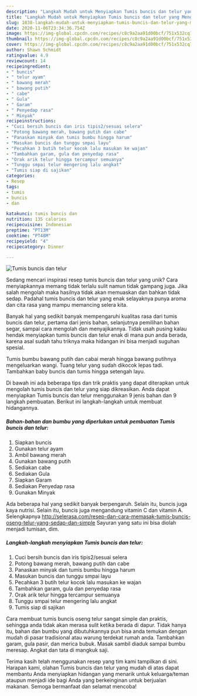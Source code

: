 ```yaml
---
description: "Langkah Mudah untuk Menyiapkan Tumis buncis dan telur yang Menggugah Selera"
title: "Langkah Mudah untuk Menyiapkan Tumis buncis dan telur yang Menggugah Selera"
slug: 1038-langkah-mudah-untuk-menyiapkan-tumis-buncis-dan-telur-yang-menggugah-selera
date: 2020-11-06T23:34:36.754Z
image: https://img-global.cpcdn.com/recipes/c8c9a2aa91d00bcf/751x532cq70/tumis-buncis-dan-telur-foto-resep-utama.jpg
thumbnail: https://img-global.cpcdn.com/recipes/c8c9a2aa91d00bcf/751x532cq70/tumis-buncis-dan-telur-foto-resep-utama.jpg
cover: https://img-global.cpcdn.com/recipes/c8c9a2aa91d00bcf/751x532cq70/tumis-buncis-dan-telur-foto-resep-utama.jpg
author: Shawn Schmidt
ratingvalue: 4.9
reviewcount: 14
recipeingredient:
- " buncis"
- " telur ayam"
- " bawang merah"
- " bawang putih"
- " cabe"
- " Gula"
- " Garam"
- " Penyedap rasa"
- " Minyak"
recipeinstructions:
- "Cuci bersih buncis dan iris tipis2/sesuai selera"
- "Potong bawang merah, bawang putih dan cabe"
- "Panaskan minyak dan tumis bumbu hingga harum"
- "Masukan buncis dan tunggu smpai layu"
- "Pecahkan 3 butih telur kocok lalu masukan ke wajan"
- "Tambahkan garam, gula dan penyedap rasa"
- "Orak arik telur hingga tercampur semuanya"
- "Tunggu smpai telur mengering lalu angkat"
- "Tumis siap di sajikan"
categories:
- Resep
tags:
- tumis
- buncis
- dan

katakunci: tumis buncis dan 
nutrition: 135 calories
recipecuisine: Indonesian
preptime: "PT13M"
cooktime: "PT48M"
recipeyield: "4"
recipecategory: Dinner

---
```



![Tumis buncis dan telur](https://img-global.cpcdn.com/recipes/c8c9a2aa91d00bcf/751x532cq70/tumis-buncis-dan-telur-foto-resep-utama.jpg)

Sedang mencari inspirasi resep tumis buncis dan telur yang unik? Cara menyiapkannya memang tidak terlalu sulit namun tidak gampang juga. Jika salah mengolah maka hasilnya tidak akan memuaskan dan bahkan tidak sedap. Padahal tumis buncis dan telur yang enak selayaknya punya aroma dan cita rasa yang mampu memancing selera kita.

Banyak hal yang sedikit banyak mempengaruhi kualitas rasa dari tumis buncis dan telur, pertama dari jenis bahan, selanjutnya pemilihan bahan segar, sampai cara mengolah dan menyajikannya. Tidak usah pusing kalau hendak menyiapkan tumis buncis dan telur enak di mana pun anda berada, karena asal sudah tahu triknya maka hidangan ini bisa menjadi suguhan spesial.

Tumis bumbu bawang putih dan cabai merah hingga bawang putihnya mengeluarkan wangi. Tuang telur yang sudah dikocok lepas tadi. Tambahkan baby buncis dan tumis hingga setengah layu.


Di bawah ini ada beberapa tips dan trik praktis yang dapat diterapkan untuk mengolah tumis buncis dan telur yang siap dikreasikan. Anda dapat menyiapkan Tumis buncis dan telur menggunakan 9 jenis bahan dan 9 langkah pembuatan. Berikut ini langkah-langkah untuk membuat hidangannya.

<!--inarticleads1-->

##### Bahan-bahan dan bumbu yang diperlukan untuk pembuatan Tumis buncis dan telur:

1. Siapkan  buncis
1. Gunakan  telur ayam
1. Ambil  bawang merah
1. Gunakan  bawang putih
1. Sediakan  cabe
1. Sediakan  Gula
1. Siapkan  Garam
1. Sediakan  Penyedap rasa
1. Gunakan  Minyak


Ada beberapa hal yang sedikit banyak berpengaruh. Selain itu, buncis juga kaya nutrisi. Selain itu, buncis juga mengandung vitamin C dan vitamin A. Selengkapnya http://selerasa.com/resep-dan-cara-memasak-tumis-buncis-oseng-telur-yang-sedap-dan-simple Sayuran yang satu ini bisa diolah menjadi tumisan, dim. 

<!--inarticleads2-->

##### Langkah-langkah menyiapkan Tumis buncis dan telur:

1. Cuci bersih buncis dan iris tipis2/sesuai selera
1. Potong bawang merah, bawang putih dan cabe
1. Panaskan minyak dan tumis bumbu hingga harum
1. Masukan buncis dan tunggu smpai layu
1. Pecahkan 3 butih telur kocok lalu masukan ke wajan
1. Tambahkan garam, gula dan penyedap rasa
1. Orak arik telur hingga tercampur semuanya
1. Tunggu smpai telur mengering lalu angkat
1. Tumis siap di sajikan


Cara membuat tumis buncis oseng telur sangat simple dan praktis, sehingga anda tidak akan merasa sulit ketika berada di dapur. Tidak hanya itu, bahan dan bumbu yang dibutuhkannya pun bisa anda temukan dengan mudah di pasar tradisional atau warung terdekat rumah anda. Tambahkan garam, gula pasir, dan merica bubuk. Masak sambil diaduk sampai bumbu meresap. Angkat dan tata di mangkuk saji. 

Terima kasih telah menggunakan resep yang tim kami tampilkan di sini. Harapan kami, olahan Tumis buncis dan telur yang mudah di atas dapat membantu Anda menyiapkan hidangan yang menarik untuk keluarga/teman ataupun menjadi ide bagi Anda yang berkeinginan untuk berjualan makanan. Semoga bermanfaat dan selamat mencoba!
